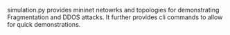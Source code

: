 simulation.py provides mininet netowrks and topologies for demonstrating Fragmentation and DDOS attacks. It further provides cli commands to allow for quick demonstrations.
